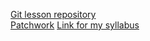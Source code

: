 [Git lesson repository](https://github.com/pitesy/git-lesson-repository)  
[Patchwork](https://github.com/pitesy/patchwork)
[Link for my syllabus](https://github.com/green-fox-academy/pitesy "My syllabus")
